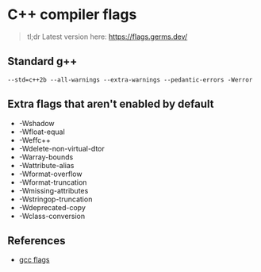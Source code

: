 # C++ compiler flags

> tl;dr
> Latest version here: https://flags.germs.dev/

## Standard g++
```
--std=c++2b --all-warnings --extra-warnings --pedantic-errors -Werror
```

## Extra flags that aren't enabled by default
- -Wshadow
- -Wfloat-equal
- -Weffc++
- -Wdelete-non-virtual-dtor
- -Warray-bounds
- -Wattribute-alias
- -Wformat-overflow
- -Wformat-truncation
- -Wmissing-attributes
- -Wstringop-truncation
- -Wdeprecated-copy
- -Wclass-conversion

## References
- [gcc flags](https://gcc.gnu.org/onlinedocs/gcc-4.5.2/gcc/Optimize-Options.html)

